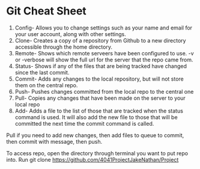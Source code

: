 # Git Cheat Sheet

1. Config- Allows you to change settings such as your name and email for your user account, along with other settings.
2. Clone- Creates a copy of a repository from Github to a new directory accessible through the home directory.
3. Remote- Shows which remote serveers have been configured to use. -v or -verbose will show the full url for the server that the repo came from.
4. Status- Shows if any of the files that are being tracked have changed since the last commit. 
5. Commit- Adds any changes to the local repository, but will not store them on the central repo. 
6. Push- Pushes changes committed from the local repo to the central one
7. Pull- Copies any changes that have been made on the server to your local repo
8. Add- Adds a file to the list of those that are tracked when the status command is used. It will also add the new file to those that will be committed the next time the commit command is called.


Pull if you need to add new changes, then add files to queue to commit, then commit with message, then push. 

To access repo, open the directory through terminal you want to put repo into.
Run git clone https://github.com/4041ProjectJakeNathan/Project
